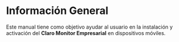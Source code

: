 # Información General

Este manual tiene como objetivo ayudar al usuario en la instalación y activación del **Claro Monitor Empresarial** en dispositivos móviles.
